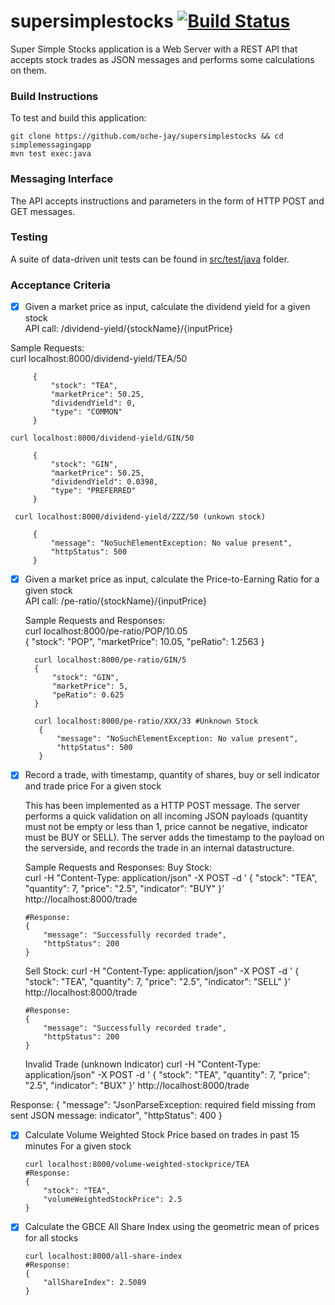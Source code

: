 # supersimplestocks [![Build Status](https://travis-ci.org/oche-jay/supersimplestocks.svg?branch=master)](https://travis-ci.org/oche-jay/simplemessagingapp)

Super Simple Stocks application is a Web Server with a REST API that accepts stock trades as JSON messages and performs
some calculations on them.

### Build Instructions
To test and build this application:

    git clone https://github.com/oche-jay/supersimplestocks && cd simplemessagingapp
    mvn test exec:java
    
### Messaging Interface
 The API accepts instructions and parameters in the form of HTTP POST and GET messages.
  
 ### Testing
A suite of data-driven unit tests can be found in  [src/test/java](/src/test/java/) folder.

 ### Acceptance Criteria                             

  - [x] Given a market price as input, calculate the dividend yield for a given stock  
        API call: /dividend-yield/{stockName}/{inputPrice}
        
  Sample Requests:  
  curl localhost:8000/dividend-yield/TEA/50 
  
         {
             "stock": "TEA",
             "marketPrice": 50.25,
             "dividendYield": 0,
             "type": "COMMON"
         }
 
    curl localhost:8000/dividend-yield/GIN/50  
    
         {
             "stock": "GIN",
             "marketPrice": 50.25,
             "dividendYield": 0.0398,
             "type": "PREFERRED"
         }
             
     curl localhost:8000/dividend-yield/ZZZ/50 (unkown stock)
         
         {
             "message": "NoSuchElementException: No value present",
             "httpStatus": 500
         }

  - [x]  Given a market price as input, calculate the Price-to-Earning Ratio for a given stock  
         API call: /pe-ratio/{stockName}/{inputPrice}
                   
     Sample Requests and Responses:  
           curl localhost:8000/pe-ratio/POP/10.05  
           {
              "stock": "POP",
              "marketPrice": 10.05,
              "peRatio": 1.2563
           }
            
           curl localhost:8000/pe-ratio/GIN/5    
           {
               "stock": "GIN",
               "marketPrice": 5,
               "peRatio": 0.625
           }          
            
           curl localhost:8000/pe-ratio/XXX/33 #Unknown Stock
            {
                "message": "NoSuchElementException: No value present",
                "httpStatus": 500
            }
            
  - [x] Record a trade, with timestamp, quantity of shares, buy or sell indicator and trade price For a given stock
  

    This has been implemented as a HTTP POST message. The server performs a quick validation on all incoming 
    JSON payloads (quantity must not be empty or less than 1, price cannot be negative, indicator 
    must be BUY or SELL). The server adds the timestamp to the payload on the serverside, and records the trade
    in an internal datastructure.
    
    Sample Requests and Responses: 
    Buy Stock:     
        curl -H "Content-Type: application/json" -X POST -d ' 
        {
                "stock": "TEA",
                "quantity": 7,
                "price": "2.5",
                "indicator": "BUY"
        }' http://localhost:8000/trade
 
        #Response:
        {
            "message": "Successfully recorded trade",
            "httpStatus": 200
        }

    Sell Stock:
        curl -H "Content-Type: application/json" -X POST -d ' 
        {
                "stock": "TEA",
                "quantity": 7,
                "price": "2.5",
                "indicator": "SELL"
        }' http://localhost:8000/trade
   
        #Response:
        {
            "message": "Successfully recorded trade",
            "httpStatus": 200
        }
          
    Invalid Trade (unknown Indicator)
        curl -H "Content-Type: application/json" -X POST -d ' 
        {
                "stock": "TEA",
                "quantity": 7,
                "price": "2.5",
                "indicator": "BUX"
        }' http://localhost:8000/trade
                
   Response:
       {
           "message": "JsonParseException: required field missing from sent JSON message: indicator",
           "httpStatus": 400
       }
         
 
                
  - [x] Calculate Volume Weighted Stock Price based on trades in past 15 minutes For a given stock
        
        curl localhost:8000/volume-weighted-stockprice/TEA
        #Response:
        {
            "stock": "TEA",
            "volumeWeightedStockPrice": 2.5
        }
  
  
  - [x] Calculate the GBCE All Share Index using the geometric mean of prices for all stocks
        
        curl localhost:8000/all-share-index
        #Response:
        {
            "allShareIndex": 2.5089
        }
